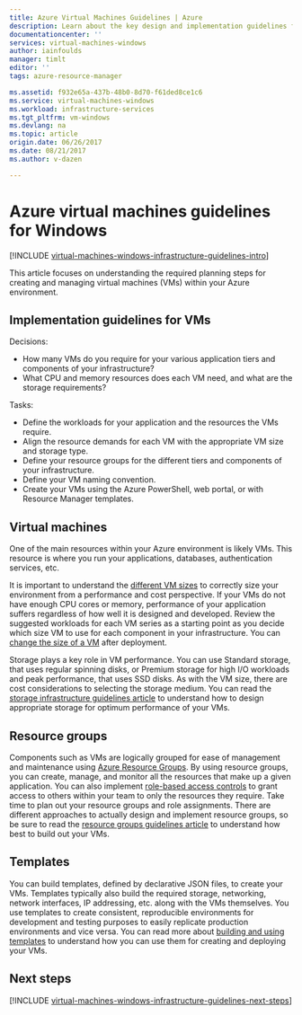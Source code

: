 ```yaml
---
title: Azure Virtual Machines Guidelines | Azure
description: Learn about the key design and implementation guidelines for deploying Windows virtual machines into Azure
documentationcenter: ''
services: virtual-machines-windows
author: iainfoulds
manager: timlt
editor: ''
tags: azure-resource-manager

ms.assetid: f932e65a-437b-48b0-8d70-f61ded8ce1c6
ms.service: virtual-machines-windows
ms.workload: infrastructure-services
ms.tgt_pltfrm: vm-windows
ms.devlang: na
ms.topic: article
origin.date: 06/26/2017
ms.date: 08/21/2017
ms.author: v-dazen

---
```

# Azure virtual machines guidelines for Windows
[!INCLUDE [virtual-machines-windows-infrastructure-guidelines-intro](../../../includes/virtual-machines-windows-infrastructure-guidelines-intro.md)]

This article focuses on understanding the required planning steps for creating and managing virtual machines (VMs) within your Azure environment.

## Implementation guidelines for VMs
Decisions:

* How many VMs do you require for your various application tiers and components of your infrastructure?
* What CPU and memory resources does each VM need, and what are the storage requirements?

Tasks:

* Define the workloads for your application and the resources the VMs require.
* Align the resource demands for each VM with the appropriate VM size and storage type.
* Define your resource groups for the different tiers and components of your infrastructure.
* Define your VM naming convention.
* Create your VMs using the Azure PowerShell, web portal, or with Resource Manager templates.

## Virtual machines
One of the main resources within your Azure environment is likely VMs. This resource is where you run your applications, databases, authentication services, etc.

It is important to understand the [different VM sizes](sizes.md) to correctly size your environment from a performance and cost perspective. If your VMs do not have enough CPU cores or memory, performance of your application suffers regardless of how well it is designed and developed. Review the suggested workloads for each VM series as a starting point as you decide which size VM to use for each component in your infrastructure. You can [change the size of a VM](resize-vm.md) after deployment.

Storage plays a key role in VM performance. You can use Standard storage, that uses regular spinning disks, or Premium storage for high I/O workloads and peak performance, that uses SSD disks. As with the VM size, there are cost considerations to selecting the storage medium. You can read the [storage infrastructure guidelines article](infrastructure-storage-solutions-guidelines.md) to understand how to design appropriate storage for optimum performance of your VMs.

## Resource groups
Components such as VMs are logically grouped for ease of management and maintenance using [Azure Resource Groups](../../azure-resource-manager/resource-group-overview.md). By using resource groups, you can create, manage, and monitor all the resources that make up a given application. You can also implement [role-based access controls](../../active-directory/role-based-access-control-what-is.md) to grant access to others within your team to only the resources they require. Take time to plan out your resource groups and role assignments. There are different approaches to actually design and implement resource groups, so be sure to read the [resource groups guidelines article](infrastructure-resource-groups-guidelines.md) to understand how best to build out your VMs.

## Templates
You can build templates, defined by declarative JSON files, to create your VMs. Templates typically also build the required storage, networking, network interfaces, IP addressing, etc. along with the VMs themselves. You use templates to create consistent, reproducible environments for development and testing purposes to easily replicate production environments and vice versa. You can read more about [building and using templates](../../azure-resource-manager/resource-group-overview.md#template-deployment) to understand how you can use them for creating and deploying your VMs.

## Next steps
[!INCLUDE [virtual-machines-windows-infrastructure-guidelines-next-steps](../../../includes/virtual-machines-windows-infrastructure-guidelines-next-steps.md)]
